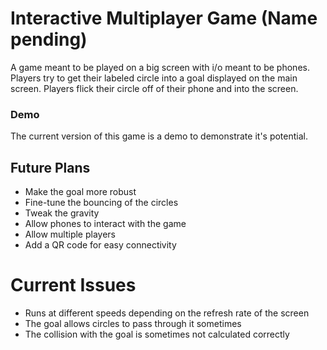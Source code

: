 # Interactive Multiplayer Game (Name pending)
A game meant to be played on a big screen with i/o meant to be phones. Players try to get their labeled circle into a goal displayed on the main screen. Players flick their circle off of their phone and into the screen. 

### Demo
The current version of this game is a demo to demonstrate it's potential.

## Future Plans
- Make the goal more robust
- Fine-tune the bouncing of the circles
- Tweak the gravity
- Allow phones to interact with the game
- Allow multiple players
- Add a QR code for easy connectivity

# Current Issues
- Runs at different speeds depending on the refresh rate of the screen
- The goal allows circles to pass through it sometimes
- The collision with the goal is sometimes not calculated correctly
